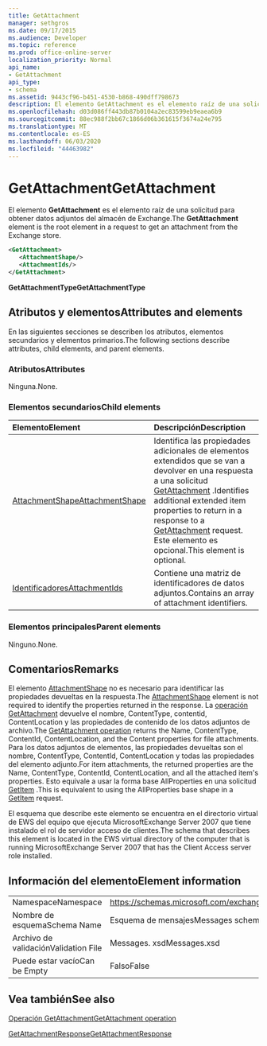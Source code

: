 ```yaml
---
title: GetAttachment
manager: sethgros
ms.date: 09/17/2015
ms.audience: Developer
ms.topic: reference
ms.prod: office-online-server
localization_priority: Normal
api_name:
- GetAttachment
api_type:
- schema
ms.assetid: 9443cf96-b451-4530-b868-490dff798673
description: El elemento GetAttachment es el elemento raíz de una solicitud para obtener datos adjuntos del almacén de Exchange.
ms.openlocfilehash: d03d086ff443db87b0104a2ec83599eb9eaea6b9
ms.sourcegitcommit: 88ec988f2bb67c1866d06b361615f3674a24e795
ms.translationtype: MT
ms.contentlocale: es-ES
ms.lasthandoff: 06/03/2020
ms.locfileid: "44463982"
---
```

# <a name="getattachment"></a><span data-ttu-id="480be-103">GetAttachment</span><span class="sxs-lookup"><span data-stu-id="480be-103">GetAttachment</span></span>

<span data-ttu-id="480be-104">El elemento **GetAttachment** es el elemento raíz de una solicitud para obtener datos adjuntos del almacén de Exchange.</span><span class="sxs-lookup"><span data-stu-id="480be-104">The **GetAttachment** element is the root element in a request to get an attachment from the Exchange store.</span></span> 
  
```xml
<GetAttachment>
   <AttachmentShape/>
   <AttachmentIds/>
</GetAttachment>
```

 <span data-ttu-id="480be-105">**GetAttachmentType**</span><span class="sxs-lookup"><span data-stu-id="480be-105">**GetAttachmentType**</span></span>
## <a name="attributes-and-elements"></a><span data-ttu-id="480be-106">Atributos y elementos</span><span class="sxs-lookup"><span data-stu-id="480be-106">Attributes and elements</span></span>

<span data-ttu-id="480be-107">En las siguientes secciones se describen los atributos, elementos secundarios y elementos primarios.</span><span class="sxs-lookup"><span data-stu-id="480be-107">The following sections describe attributes, child elements, and parent elements.</span></span>
  
### <a name="attributes"></a><span data-ttu-id="480be-108">Atributos</span><span class="sxs-lookup"><span data-stu-id="480be-108">Attributes</span></span>

<span data-ttu-id="480be-109">Ninguna.</span><span class="sxs-lookup"><span data-stu-id="480be-109">None.</span></span>
  
### <a name="child-elements"></a><span data-ttu-id="480be-110">Elementos secundarios</span><span class="sxs-lookup"><span data-stu-id="480be-110">Child elements</span></span>

|<span data-ttu-id="480be-111">**Elemento**</span><span class="sxs-lookup"><span data-stu-id="480be-111">**Element**</span></span>|<span data-ttu-id="480be-112">**Descripción**</span><span class="sxs-lookup"><span data-stu-id="480be-112">**Description**</span></span>|
|:-----|:-----|
|[<span data-ttu-id="480be-113">AttachmentShape</span><span class="sxs-lookup"><span data-stu-id="480be-113">AttachmentShape</span></span>](attachmentshape.md) <br/> |<span data-ttu-id="480be-114">Identifica las propiedades adicionales de elementos extendidos que se van a devolver en una respuesta a una solicitud [GetAttachment](getattachment.md) .</span><span class="sxs-lookup"><span data-stu-id="480be-114">Identifies additional extended item properties to return in a response to a [GetAttachment](getattachment.md) request.</span></span> <span data-ttu-id="480be-115">Este elemento es opcional.</span><span class="sxs-lookup"><span data-stu-id="480be-115">This element is optional.</span></span>  <br/> |
|[<span data-ttu-id="480be-116">Identificadores</span><span class="sxs-lookup"><span data-stu-id="480be-116">AttachmentIds</span></span>](attachmentids.md) <br/> |<span data-ttu-id="480be-117">Contiene una matriz de identificadores de datos adjuntos.</span><span class="sxs-lookup"><span data-stu-id="480be-117">Contains an array of attachment identifiers.</span></span>  <br/> |
   
### <a name="parent-elements"></a><span data-ttu-id="480be-118">Elementos principales</span><span class="sxs-lookup"><span data-stu-id="480be-118">Parent elements</span></span>

<span data-ttu-id="480be-119">Ninguno.</span><span class="sxs-lookup"><span data-stu-id="480be-119">None.</span></span>
  
## <a name="remarks"></a><span data-ttu-id="480be-120">Comentarios</span><span class="sxs-lookup"><span data-stu-id="480be-120">Remarks</span></span>

<span data-ttu-id="480be-121">El elemento [AttachmentShape](attachmentshape.md) no es necesario para identificar las propiedades devueltas en la respuesta.</span><span class="sxs-lookup"><span data-stu-id="480be-121">The [AttachmentShape](attachmentshape.md) element is not required to identify the properties returned in the response.</span></span> <span data-ttu-id="480be-122">La [operación GetAttachment](getattachment-operation.md) devuelve el nombre, ContentType, contentid, ContentLocation y las propiedades de contenido de los datos adjuntos de archivo.</span><span class="sxs-lookup"><span data-stu-id="480be-122">The [GetAttachment operation](getattachment-operation.md) returns the Name, ContentType, ContentId, ContentLocation, and the Content properties for file attachments.</span></span> <span data-ttu-id="480be-123">Para los datos adjuntos de elementos, las propiedades devueltas son el nombre, ContentType, ContentId, ContentLocation y todas las propiedades del elemento adjunto.</span><span class="sxs-lookup"><span data-stu-id="480be-123">For item attachments, the returned properties are the Name, ContentType, ContentId, ContentLocation, and all the attached item's properties.</span></span> <span data-ttu-id="480be-124">Esto equivale a usar la forma base AllProperties en una solicitud [GetItem](getitem.md) .</span><span class="sxs-lookup"><span data-stu-id="480be-124">This is equivalent to using the AllProperties base shape in a [GetItem](getitem.md) request.</span></span> 
  
<span data-ttu-id="480be-125">El esquema que describe este elemento se encuentra en el directorio virtual de EWS del equipo que ejecuta MicrosoftExchange Server 2007 que tiene instalado el rol de servidor acceso de clientes.</span><span class="sxs-lookup"><span data-stu-id="480be-125">The schema that describes this element is located in the EWS virtual directory of the computer that is running MicrosoftExchange Server 2007 that has the Client Access server role installed.</span></span>
  
## <a name="element-information"></a><span data-ttu-id="480be-126">Información del elemento</span><span class="sxs-lookup"><span data-stu-id="480be-126">Element information</span></span>

|||
|:-----|:-----|
|<span data-ttu-id="480be-127">Namespace</span><span class="sxs-lookup"><span data-stu-id="480be-127">Namespace</span></span>  <br/> |https://schemas.microsoft.com/exchange/services/2006/messages  <br/> |
|<span data-ttu-id="480be-128">Nombre de esquema</span><span class="sxs-lookup"><span data-stu-id="480be-128">Schema Name</span></span>  <br/> |<span data-ttu-id="480be-129">Esquema de mensajes</span><span class="sxs-lookup"><span data-stu-id="480be-129">Messages schema</span></span>  <br/> |
|<span data-ttu-id="480be-130">Archivo de validación</span><span class="sxs-lookup"><span data-stu-id="480be-130">Validation File</span></span>  <br/> |<span data-ttu-id="480be-131">Messages. xsd</span><span class="sxs-lookup"><span data-stu-id="480be-131">Messages.xsd</span></span>  <br/> |
|<span data-ttu-id="480be-132">Puede estar vacío</span><span class="sxs-lookup"><span data-stu-id="480be-132">Can be Empty</span></span>  <br/> |<span data-ttu-id="480be-133">Falso</span><span class="sxs-lookup"><span data-stu-id="480be-133">False</span></span>  <br/> |
   
## <a name="see-also"></a><span data-ttu-id="480be-134">Vea también</span><span class="sxs-lookup"><span data-stu-id="480be-134">See also</span></span>



[<span data-ttu-id="480be-135">Operación GetAttachment</span><span class="sxs-lookup"><span data-stu-id="480be-135">GetAttachment operation</span></span>](getattachment-operation.md)
  
[<span data-ttu-id="480be-136">GetAttachmentResponse</span><span class="sxs-lookup"><span data-stu-id="480be-136">GetAttachmentResponse</span></span>](getattachmentresponse.md)

